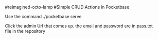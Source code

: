 #reimagined-octo-lamp
#Simple CRUD Actions in Pocketbase

Use the command
 ./pocketbase serve

Click the admin Url that comes up. the email and password are in pass.txt file in the repository
